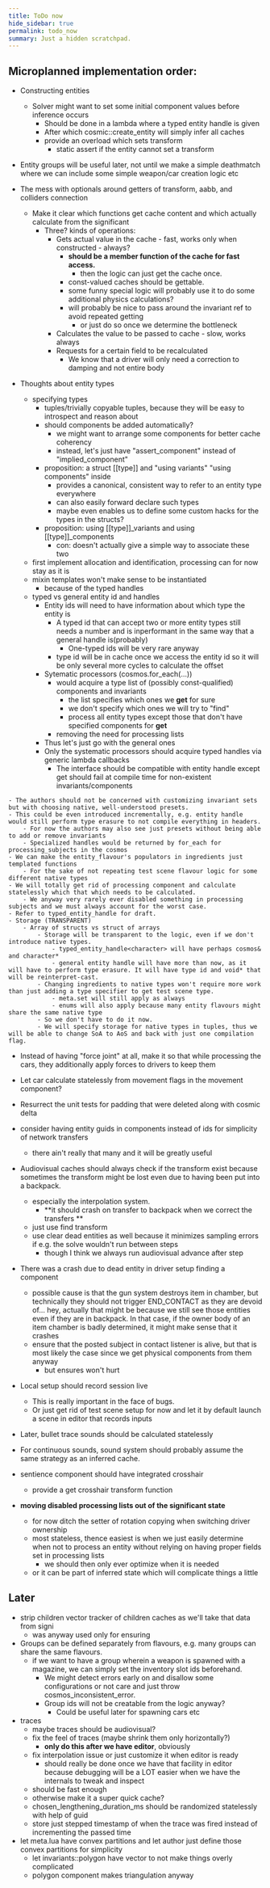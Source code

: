 ```yaml
---
title: ToDo now
hide_sidebar: true
permalink: todo_now
summary: Just a hidden scratchpad.
---
```


## Microplanned implementation order:  

- Constructing entities
	- Solver might want to set some initial component values before inference occurs
		- Should be done in a lambda where a typed entity handle is given 
		- After which cosmic::create_entity will simply infer all caches
		- provide an overload which sets transform
			- static assert if the entity cannot set a transform

- Entity groups will be useful later, not until we make a simple deathmatch where we can include some simple weapon/car creation logic etc

- The mess with optionals around getters of transform, aabb, and colliders connection
	- Make it clear which functions get cache content and which actually calculate from the significant
		- Three? kinds of operations:
			- Gets actual value in the cache - fast, works only when constructed - always?
				- **should be a member function of the cache for fast access.**
					- then the logic can just get the cache once.
				- const-valued caches should be gettable.
				- some funny special logic will probably use it to do some additional physics calculations?
				- will probably be nice to pass around the invariant ref to avoid repeated getting
					- or just do so once we determine the bottleneck
			- Calculates the value to be passed to cache - slow, works always
			- Requests for a certain field to be recalculated
				- We know that a driver will only need a correction to damping and not entire body

- Thoughts about entity types
	- specifying types
		- tuples/trivially copyable tuples, because they will be easy to introspect and reason about
		- should components be added automatically?
			- we might want to arrange some components for better cache coherency
			- instead, let's just have "assert_component" instead of "implied_component"
		- proposition: a struct [[type]] and "using variants" "using components" inside
			- provides a canonical, consistent way to refer to an entity type everywhere
			- can also easily forward declare such types
			- maybe even enables us to define some custom hacks for the types in the structs?
		- proposition: using [[type]]_variants and using [[type]]_components
			- con: doesn't actually give a simple way to associate these two
	- first implement allocation and identification, processing can for now stay as it is
	- mixin templates won't make sense to be instantiated
		- because of the typed handles
	- typed vs general entity id and handles
		- Entity ids will need to have information about which type the entity is
			- A typed id that can accept two or more entity types still needs a number and is inperformant in the same way that a general handle is(probably)
				- One-typed ids will be very rare anyway
			- type id will be in cache once we access the entity id so it will be only several more cycles to calculate the offset
		- Sytematic processors (cosmos.for_each(...))
			- would acquire a type list of (possibly const-qualified) components and invariants 
				- the list specifies which ones we **get** for sure
				- we don't specify which ones we will try to "find"
				- process all entity types except those that don't have specified components for **get**
			- removing the need for processing lists
		- Thus let's just go with the general ones
		- Only the systematic processors should acquire typed handles via generic lambda callbacks
			- The interface should be compatible with entity handle except get should fail at compile time for non-existent invariants/components
<!--
		- It would be interesting to, for example, typize entity ids 
			- so that only a certain subset of entity types can be referenced by them
			- then we could know in compile time if get<some component> cannot be performed on a handle with a given id
		- Could be introduced at a later time and for now we could just introduce general entity handles and ids everywhere.
-->
	- The authors should not be concerned with customizing invariant sets but with choosing native, well-understood presets.
	- This could be even introduced incrementally, e.g. entity handle would still perform type erasure to not compile everything in headers.
		- For now the authors may also see just presets without being able to add or remove invariants
		- Specialized handles would be returned by for_each for processing_subjects in the cosmos
	- We can make the entity_flavour's populators in ingredients just templated functions
		- For the sake of not repeating test scene flavour logic for some different native types
	- We will totally get rid of processing component and calculate statelessly which that which needs to be calculated.
		- We anyway very rarely ever disabled something in processing subjects and we must always account for the worst case.
	- Refer to typed_entity_handle for draft.
	- Storage (TRANSPARENT)
		- Array of structs vs struct of arrays
			- Storage will be transparent to the logic, even if we don't introduce native types.
				- typed_entity_handle<character> will have perhaps cosmos& and character* 
				- general entity handle will have more than now, as it will have to perform type erasure. It will have type id and void* that will be reinterpret-cast. 
			- Changing ingredients to native types won't require more work than just adding a type specifier to get test scene type. 
				- meta.set will still apply as always
				- enums will also apply because many entity flavours might share the same native type
			- So we don't have to do it now.
			- We will specify storage for native types in tuples, thus we will be able to change SoA to AoS and back with just one compilation flag. 

- Instead of having "force joint" at all, make it so that while processing the cars, they additionally apply forces to drivers to keep them
 
- Let car calculate statelessly from movement flags in the movement component?
 
- Resurrect the unit tests for padding that were deleted along with cosmic delta

- consider having entity guids in components instead of ids for simplicity of network transfers
	- there ain't really that many and it will be greatly useful

- Audiovisual caches should always check if the transform exist because sometimes the transform might be lost even due to having been put into a backpack.
	- especially the interpolation system.
		- **it should crash on transfer to backpack when we correct the transfers **
	- just use find transform
	- use clear dead entities as well because it minimizes sampling errors if e.g. the solve wouldn't run between steps
		- though I think we always run audiovisual advance after step

- There was a crash due to dead entity in driver setup finding a component
	- possible cause is that the gun system destroys item in chamber, but technically they should not trigger END_CONTACT
	as they are devoid of... hey, actually that might be because we still see those entities even if they are in backpack. 
	In that case, if the owner body of an item chamber is badly determined, it might make sense that it crashes
	- ensure that the posted subject in contact listener is alive, but that is most likely the case since we get physical components from them anyway
		- but ensures won't hurt
- Local setup should record session live
	- This is really important in the face of bugs.
	- Or just get rid of test scene setup for now and let it by default launch a scene in editor that records inputs

- Later, bullet trace sounds should be calculated statelessly
- For continuous sounds, sound system should probably assume the same strategy as an inferred cache.

- sentience component should have integrated crosshair
	- provide a get crosshair transform function

	
- **moving disabled processing lists out of the significant state**
	- for now ditch the setter of rotation copying when switching driver ownership
	- most stateless, thence easiest is when we just easily determine when not to process an entity without relying on having proper fields set in processing lists
		- we should then only ever optimize when it is needed
	- or it can be part of inferred state which will complicate things a little

## Later
- strip children vector tracker of children caches as we'll take that data from signi
	- was anyway used only for ensuring
- Groups can be defined separately from flavours, e.g. many groups can share the same flavours.
	- if we want to have a group wherein a weapon is spawned with a magazine, we can simply set the inventory slot ids beforehand.
		- We might detect errors early on and disallow some configurations or not care and just throw cosmos_inconsistent_error.
		- Group ids will not be creatable from the logic anyway?
			- Could be useful later for spawning cars etc
- traces
	- maybe traces should be audiovisual?
	- fix the feel of traces (maybe shrink them only horizontally?)
		- **only do this after we have editor**, obviously
	- fix interpolation issue or just customize it when editor is ready
		- should really be done once we have that facility in editor because debugging will be a LOT easier when we have the internals to tweak and inspect
	- should be fast enough
	- otherwise make it a super quick cache?
	- chosen_lengthening_duration_ms should be randomized statelessly with help of guid
	- store just stepped timestamp of when the trace was fired instead of incrementing the passed time 
- let meta.lua have convex partitions and let author just define those convex partitions for simplicity
	- let invariants::polygon have vector to not make things overly complicated
	- polygon component makes triangulation anyway
